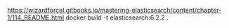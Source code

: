 https://wizardforcel.gitbooks.io/mastering-elasticsearch/content/chapter-1/114_README.html
docker build -t elasticsearch:6.2.2 .

